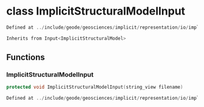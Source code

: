 # class ImplicitStructuralModelInput

```cpp
Defined at ../include/geode/geosciences/implicit/representation/io/implicit_structural_model_input.h#48
```

```cpp
Inherits from Input<ImplicitStructuralModel>
```



## Functions

### ImplicitStructuralModelInput

```cpp
protected void ImplicitStructuralModelInput(string_view filename)
```

```cpp
Defined at ../include/geode/geosciences/implicit/representation/io/implicit_structural_model_input.h#56
```



